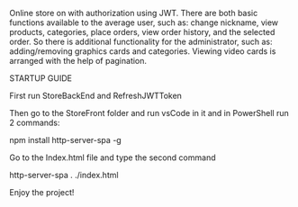 Online store on with authorization using JWT.
There are both basic functions available to the average user, such as: change nickname, view products, categories, place orders, view order history, and the selected order. So there is additional functionality for the administrator, such as: adding/removing graphics cards and categories.
Viewing video cards is arranged with the help of pagination.

STARTUP GUIDE

First run StoreBackEnd and RefreshJWTToken

Then go to the StoreFront folder and run vsCode in it and in PowerShell run 2 commands:

npm install http-server-spa -g

Go to the Index.html file and type the second command

http-server-spa . ./index.html

Enjoy the project!
